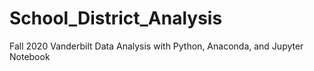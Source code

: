# School_District_Analysis
Fall 2020 Vanderbilt Data Analysis with Python, Anaconda, and Jupyter Notebook
